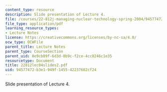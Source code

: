 ```yaml
---
content_type: resource
description: Slide presentation of Lecture 4.
file: /courses/22-812j-managing-nuclear-technology-spring-2004/94577472b3e1949f145542237602cf24_22812lec04slides2.pdf
file_type: application/pdf
learning_resource_types:
- Lecture Notes
license: https://creativecommons.org/licenses/by-nc-sa/4.0/
ocw_type: OCWFile
parent_title: Lecture Notes
parent_type: CourseSection
parent_uid: 8e9cb89f-6d3d-0b9c-f2ce-4cc8246c1e35
resourcetype: Document
title: 22812lec04slides2.pdf
uid: 94577472-b3e1-949f-1455-42237602cf24
---
```

Slide presentation of Lecture 4.